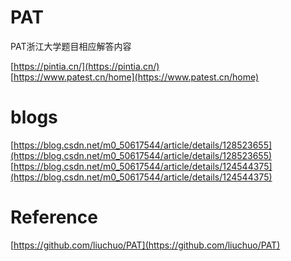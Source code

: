 # PAT
PAT浙江大学题目相应解答内容 

[https://pintia.cn/](https://pintia.cn/)<br>
[https://www.patest.cn/home](https://www.patest.cn/home)
# blogs
[https://blog.csdn.net/m0_50617544/article/details/128523655](https://blog.csdn.net/m0_50617544/article/details/128523655) <br>
[https://blog.csdn.net/m0_50617544/article/details/124544375](https://blog.csdn.net/m0_50617544/article/details/124544375) <br>

# Reference
[https://github.com/liuchuo/PAT](https://github.com/liuchuo/PAT)
